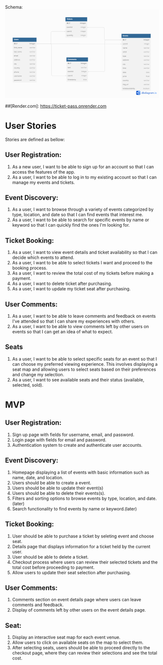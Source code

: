 Schema:
![Alt text](ticketschema.png)

##[Render.com]: https://ticket-pass.onrender.com

# User Stories
Stories are defined as bellow:

## User Registration:
1. As a new user, I want to be able to sign up for an account so that I can access the features of the app.
2. As a user, I want to be able to log in to my existing account so that I can manage my events and tickets.

## Event Discovery:
1. As a user, I want to browse through a variety of events categorized by type, location, and date so that I can find events that interest me.
2. As a user, I want to be able to search for specific events by name or keyword so that I can quickly find the ones I'm looking for.

## Ticket Booking:
1. As a user, I want to view event details and ticket availability so that I can decide which events to attend.
2. As a user, I want to be able to select tickets I want and proceed to the booking process.
3. As a user, I want to review the total cost of my tickets before making a payment.
4. As a user, I want to delete ticket after purchasing.
5. As a user, I want to update my ticket seat after purchasing.


## User Comments:
1. As a user, I want to be able to leave comments and feedback on events I've attended so that I can share my experiences with others.
2. As a user, I want to be able to view comments left by other users on events so that I can get an idea of what to expect.

## Seats
1. As a user, I want to be able to select specific seats for an event so that I can choose my preferred viewing experience.
This involves displaying a seat map and allowing users to select seats based on their preferences and change my selection.
2. As a user, I want to see available seats and their status (available, selected, sold).


# MVP

## User Registration:
1. Sign up page with fields for username, email, and password.
2. Login page with fields for email and password.
3. Authentication system to create and authenticate user accounts.

## Event Discovery:
1. Homepage displaying a list of events with basic information such as name, date, and location.
2. Users should be able to create a event.
3. Users should be able to update their event(s)
4. Users should be able to delete their events(s).
5. Filters and sorting options to browse events by type, location, and date.(later)
6. Search functionality to find events by name or keyword.(later)

## Ticket Booking:
1. User should be able to purchase a ticket by seleting event and choose seat.
2. Details page that displays information for a ticket held by the current user.
3. User should be able to delete a ticket.
4. Checkout process where users can review their selected tickets and the total cost before proceeding to payment.
5. Allow users to update their seat selection after purchasing.

## User Comments:
1. Comments section on event details page where users can leave comments and feedback.
2. Display of comments left by other users on the event details page.

## Seat: 
1. Display an interactive seat map for each event venue.
2. Allow users to click on available seats on the map to select them.
3. After selecting seats, users should be able to proceed directly to the checkout page, where they can review their selections and see the total cost.
